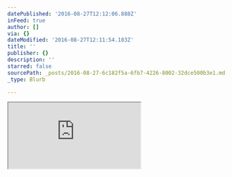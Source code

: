 ```yaml
---
datePublished: '2016-08-27T12:12:06.888Z'
inFeed: true
author: []
via: {}
dateModified: '2016-08-27T12:11:54.183Z'
title: ''
publisher: {}
description: ''
starred: false
sourcePath: _posts/2016-08-27-6c182f5a-6fb7-4226-8002-32dce500b3e1.md
_type: Blurb

---
```

<iframe src="https://the-grid.github.io/ed-userhtml/?g=eJxNkc1uwjAQhO88hfGFRA0ONE2rEkKrSD20B07cqrZy7Q04yp-8SyOEePc6gNr4YFta78zsZ8b-11IyVUrElFNniMBOyVRQmho4YzsLecp3RC0uwvD6QKimCt8gz78yqU1ZNpxpSXLaGb0Fmhqd8vto9jCP3BY_xtHtPLqL-WrTARCy7wN7HjYvQ7kasWEgVNa0tBrn-1qRaWpPBxgY7R9_pGUFBnmBqRbO6qWECmrC7LCR27WswEP_ffYRtGn42WdehIIAydOibJTspfynSV-YLM4HThKTe-OhVnZ41Z7z8o9nE2VBElxrTj0pULj5jO4vaFXa3nAHpi0l5Y2txJDQBQeKAnniIotWWieybjQIUyNYysD1gHeZyE9OJ083at87BfzCgAd_n9I5GT9Zhlc4A2KjXw7ymFg" style=""></iframe>